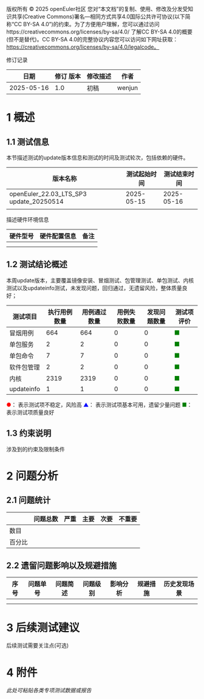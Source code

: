 版权所有 © 2025  openEuler社区
 您对“本文档”的复制、使用、修改及分发受知识共享(Creative Commons)署名—相同方式共享4.0国际公共许可协议(以下简称“CC BY-SA 4.0”)的约束。为了方便用户理解，您可以通过访问https://creativecommons.org/licenses/by-sa/4.0/ 了解CC BY-SA 4.0的概要 (但不是替代)。CC BY-SA 4.0的完整协议内容您可以访问如下网址获取：https://creativecommons.org/licenses/by-sa/4.0/legalcode。

修订记录

| 日期 | 修订   版本 | 修改描述 | 作者 |
| ---- | ----------- | -------- | ---- |
|  2025-05-16    |   1.0          |   初稿       |    wenjun  |


# 1     概述

## 1.1   测试信息

本节描述测试的update版本信息和测试的时间及测试轮次，包括依赖的硬件。

| 版本名称 | 测试起始时间 | 测试结束时间 |
| -------- | ------------ | ------------ |
|    openEuler_22.03_LTS_SP3 update_20250514      |    2025-05-15          |     2025-05-16         |
|          |              |              |

描述硬件环境信息

| 硬件型号 | 硬件配置信息 | 备注 |
| -------- | ------------ | ---- |
|          |              |      |
|          |              |      |

## 1.2    测试结论概述

本周update版本，主要覆盖镜像安装、冒烟测试、包管理测试、单包测试、内核测试以及updateinfo测试，未发现问题，回归通过，无遗留风险，整体质量良好；

| 测试项目 | 执行用例数量 | 用例通过数量 | 用例失败数量 | 发现问题数量 | 测试项评价 |
| ------- | -------- | ------- |-------- | ------- |-------- | 
| 冒烟用例 |    664      |    664      |    0     |    0     |    <font color=green>■</font>     |
| 单包服务 |     2    |   2    |    0     |    0     |   <font color=green>■</font>     |
| 单包命令 |     7    |    7     |    0     |    0    |    <font color=green>■</font>     |
| 软件包管理|    2      |    2     |    0     |    0     |    <font color=green>■</font>     |
| 内核 |    2319      |    2319     |    0     |    0     |    <font color=green>■</font>     |
| updateinfo |    1     |    1     |     0    |    0     |    <font color=green>■</font>     |

<font color=red>●</font>： 表示测试项不稳定，风险高
<font color=blue>▲</font>： 表示测试项基本可用，遗留少量问题
<font color=green>■</font>： 表示测试项质量良好

## 1.3   约束说明

涉及到的约束及限制条件

# 2  问题分析

## 2.1 问题统计

|        | 问题总数 | 严重 | 主要 | 次要 | 不重要 |
| ------ | -------- | ---- | ---- | ---- | ------ |
| 数目   |          |      |      |      |        |
| 百分比 |          |      |      |      |        |

## 2.2 遗留问题影响以及规避措施

| 序号 | 问题单号 | 问题简述 | 问题级别 | 影响分析 | 规避措施 | 历史发现场景 |
| --- | ------- | ------ | ------- | ------- | ------- | ---------- | 
|     |         |        |         |         |         |            |
|     |         |        |         |         |         |            |


# 3   后续测试建议

后续测试需要关注点(可选)

# 4     附件

*此处可粘贴各类专项测试数据或报告*

 



 

 
